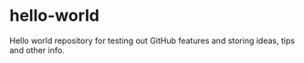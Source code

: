 # hello-world
Hello world repository for testing out GitHub features and storing ideas, tips and other info.
